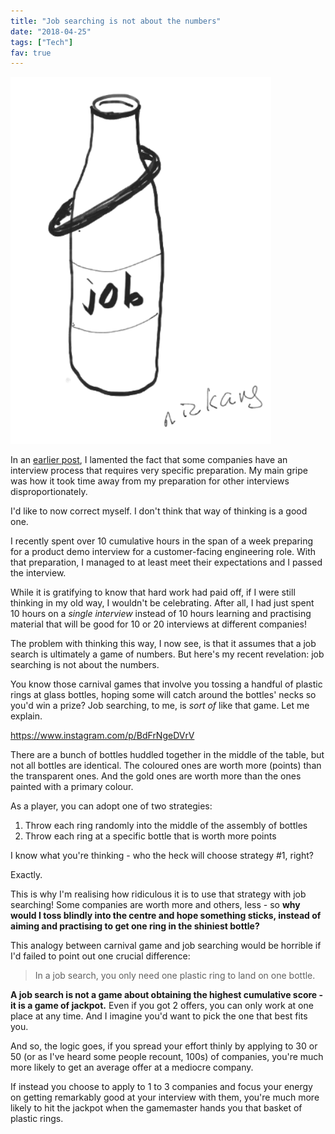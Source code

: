 ```yaml
---
title: "Job searching is not about the numbers"
date: "2018-04-25"
tags: ["Tech"]
fav: true
---
```


![illustration of a carnival bottle with a ring around its neck](images/Screen-Shot-2018-04-25-at-8.48.50-PM.png)

In an [earlier post](/2018-04-03-a-very-involved-job-application/), I lamented the fact that some companies have an interview process that requires very specific preparation. My main gripe was how it took time away from my preparation for other interviews disproportionately.

I'd like to now correct myself. I don't think that way of thinking is a good one.

I recently spent over 10 cumulative hours in the span of a week preparing for a product demo interview for a customer-facing engineering role. With that preparation, I managed to at least meet their expectations and I passed the interview.

While it is gratifying to know that hard work had paid off, if I were still thinking in my old way, I wouldn't be celebrating. After all, I had just spent 10 hours on a _single interview_ instead of 10 hours learning and practising material that will be good for 10 or 20 interviews at different companies!

The problem with thinking this way, I now see, is that it assumes that a job search is ultimately a game of numbers. But here's my recent revelation: job searching is not about the numbers.

You know those carnival games that involve you tossing a handful of plastic rings at glass bottles, hoping some will catch around the bottles' necks so you'd win a prize? Job searching, to me, is _sort of_ like that game. Let me explain.

https://www.instagram.com/p/BdFrNgeDVrV

There are a bunch of bottles huddled together in the middle of the table, but not all bottles are identical. The coloured ones are worth more (points) than the transparent ones. And the gold ones are worth more than the ones painted with a primary colour.

As a player, you can adopt one of two strategies:

1. Throw each ring randomly into the middle of the assembly of bottles
2. Throw each ring at a specific bottle that is worth more points

I know what you're thinking - who the heck will choose strategy #1, right?

Exactly.

This is why I'm realising how ridiculous it is to use that strategy with job searching! Some companies are worth more and others, less - so **why would I toss blindly into the centre and hope something sticks, instead of aiming and practising to get one ring in the shiniest bottle?**

This analogy between carnival game and job searching would be horrible if I'd failed to point out one crucial difference:

> In a job search, you only need one plastic ring to land on one bottle.

**A job search is not a game about obtaining the highest cumulative score - it is a game of jackpot.** Even if you got 2 offers, you can only work at one place at any time. And I imagine you'd want to pick the one that best fits you.

And so, the logic goes, if you spread your effort thinly by applying to 30 or 50 (or as I've heard some people recount, 100s) of companies, you're much more likely to get an average offer at a mediocre company.

If instead you choose to apply to 1 to 3 companies and focus your energy on getting remarkably good at your interview with them, you're much more likely to hit the jackpot when the gamemaster hands you that basket of plastic rings.

